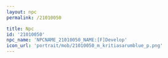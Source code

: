 ```yaml
---
layout: npc
permalink: /21010050

title: Npc
id: '21010050'
npc_name: 'NPCNAME_21010050_NAME:[F]Develop'
icon_url: 'portrait/mob/21010050_m_kritiasarumblue_p.png'
---
```

